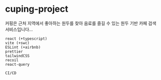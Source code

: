 # cuping-project

커핑은 근처 지역에서 좋아하는 원두를 찾아 음료를 즐길 수 있는 원두 기반 카페 검색 서비스입니다...

```text
react (+typescript)
vite (+swc)
ESLint (+airbnb)
prettier
tailwindCSS
recoil
react-query

CI/CD
```
